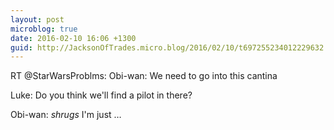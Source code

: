 ```yaml
---
layout: post
microblog: true
date: 2016-02-10 16:06 +1300
guid: http://JacksonOfTrades.micro.blog/2016/02/10/t697255234012229632.html
---
```

RT @StarWarsProblms: Obi-wan: We need to go into this cantina

Luke: Do you think we'll find a pilot in there?

Obi-wan: *shrugs* I'm just …

